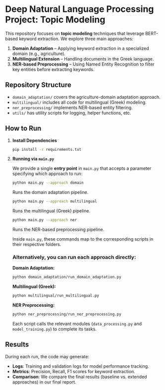 # Deep Natural Language Processing Project: Topic Modeling

This repository focuses on **topic modeling** techniques that leverage BERT-based keyword extraction. We explore three main approaches:

1. **Domain Adaptation** – Applying keyword extraction in a specialized domain (e.g., agriculture).  
2. **Multilingual Extension** – Handling documents in the Greek language.
3. **NER-based Preprocessing** – Using Named Entity Recognition to filter key entities before extracting keywords.

## Repository Structure

- `domain_adaptation/` covers the agriculture-domain adaptation approach.
- `multilingual/` includes all code for multilingual (Greek) modeling.
- `ner_preprocessing/` implements NER-based entity filtering.
- `utils/` has utility scripts for logging, helper functions, etc.

## How to Run

1. **Install Dependencies**  
   ```bash
   pip install -r requirements.txt
   

2.  **Running via `main.py`**

      We provide a single **entry point** in `main.py` that accepts a parameter specifying which approach to run:
   
      ```bash
      python main.py --approach domain
      ```
      Runs the domain adaptation pipeline.
      
      ```bash
      python main.py --approach multilingual
      ```
      Runs the multilingual (Greek) pipeline.
      
      ```bash
      python main.py --approach ner
      ```
      Runs the NER-based preprocessing pipeline.
      
      Inside `main.py`, these commands map to the corresponding scripts in their respective folders.

   
      ### Alternatively, you can run each approach directly:
      
       **Domain Adaptation:**
      ```bash
      python domain_adaptation/run_domain_adaptation.py
      ```
      
      **Multilingual (Greek):**
      ```bash
      python multilingual/run_multilingual.py
      ```
      
      **NER Preprocessing:**
      ```bash
      python ner_preprocessing/run_ner_preprocessing.py
      ```
      Each script calls the relevant modules (`data_processing.py` and `model_training.py`) to complete its tasks.


## Results
During each run, the code may generate:
- **Logs**: Training and validation logs for model performance tracking.
- **Metrics**: Precision, Recall, F1 scores for keyword extraction.
- **Comparison**: We compare the final results (baseline vs. extended approaches) in our final report.


